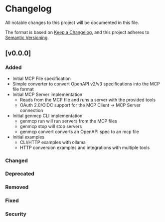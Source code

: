 # Changelog

All notable changes to this project will be documented in this file.

The format is based on [Keep a Changelog](https://keepachangelog.com/en/1.0.0/),
and this project adheres to [Semantic Versioning](https://semver.org/spec/v2.0.0.html).

## [v0.0.0]

### Added
- Initial MCP File specification
- Simple converter to convert OpenAPI v2/v3 specifications into the MCP file format
- Initial MCP Server implementation
  - Reads from the MCP file and runs a server with the provided tools
  - OAuth 2.0/OIDC support for the MCP Client -> MCP Server connection
- Initial genmcp CLI implementation
  - genmcp run will run servers from the MCP files
  - genmcp stop will stop servers
  - genmcp convert converts an OpenAPI spec to an mcp file
- Initial examples
  - CLI/HTTP examples with ollama
  - HTTP conversion examples and integrations with multiple tools

### Changed

### Deprecated

### Removed

### Fixed

### Security
